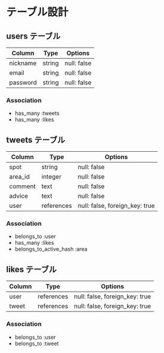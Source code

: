 # テーブル設計

## users テーブル

| Column   | Type   | Options     |
| -------- | ------ | ----------- |
| nickname | string | null: false |
| email    | string | null: false |
| password | string | null: false |

### Association

- has_many :tweets
- has_many :likes

## tweets テーブル

| Column  | Type       | Options                        |
| ------- | ---------- | ------------------------------ |
| spot    | string     | null: false                    |
| area_id | integer    | null: false                    |
| comment | text       | null: false                    |
| advice  | text       | null: false                    |
| user    | references | null: false, foreign_key: true |


### Association

- belongs_to :user
- has_many :likes
- belongs_to_active_hash :area

## likes テーブル

| Column | Type       | Options                        |
| ------ | ---------- | ------------------------------ |
| user   | references | null: false, foreign_key: true |
| tweet  | references | null: false, foreign_key: true |

### Association

- belongs_to :user
- belongs_to :tweet
